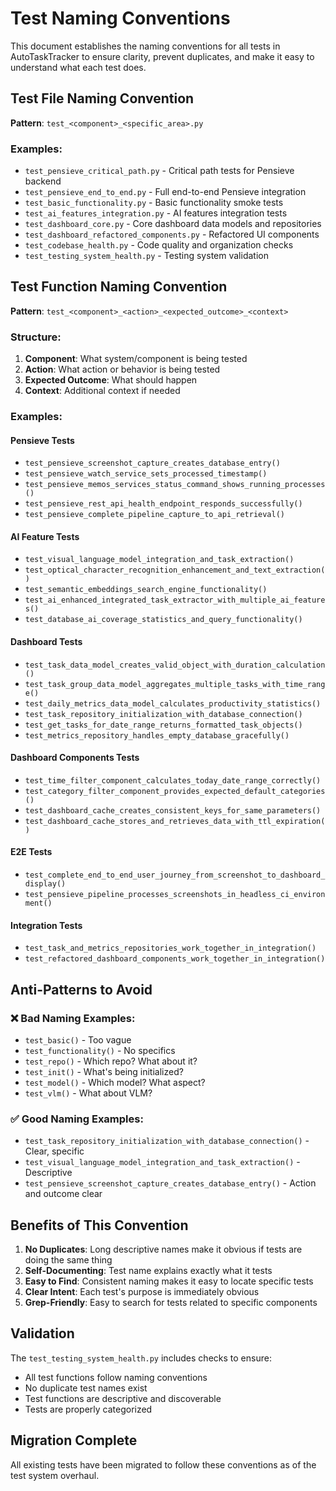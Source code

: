 # Test Naming Conventions

This document establishes the naming conventions for all tests in AutoTaskTracker to ensure clarity, prevent duplicates, and make it easy to understand what each test does.

## Test File Naming Convention

**Pattern**: `test_<component>_<specific_area>.py`

### Examples:
- `test_pensieve_critical_path.py` - Critical path tests for Pensieve backend
- `test_pensieve_end_to_end.py` - Full end-to-end Pensieve integration
- `test_basic_functionality.py` - Basic functionality smoke tests
- `test_ai_features_integration.py` - AI features integration tests
- `test_dashboard_core.py` - Core dashboard data models and repositories
- `test_dashboard_refactored_components.py` - Refactored UI components
- `test_codebase_health.py` - Code quality and organization checks
- `test_testing_system_health.py` - Testing system validation

## Test Function Naming Convention

**Pattern**: `test_<component>_<action>_<expected_outcome>_<context>`

### Structure:
1. **Component**: What system/component is being tested
2. **Action**: What action or behavior is being tested
3. **Expected Outcome**: What should happen
4. **Context**: Additional context if needed

### Examples:

#### Pensieve Tests
- `test_pensieve_screenshot_capture_creates_database_entry()` 
- `test_pensieve_watch_service_sets_processed_timestamp()`
- `test_pensieve_memos_services_status_command_shows_running_processes()`
- `test_pensieve_rest_api_health_endpoint_responds_successfully()`
- `test_pensieve_complete_pipeline_capture_to_api_retrieval()`

#### AI Feature Tests
- `test_visual_language_model_integration_and_task_extraction()`
- `test_optical_character_recognition_enhancement_and_text_extraction()`
- `test_semantic_embeddings_search_engine_functionality()`
- `test_ai_enhanced_integrated_task_extractor_with_multiple_ai_features()`
- `test_database_ai_coverage_statistics_and_query_functionality()`

#### Dashboard Tests
- `test_task_data_model_creates_valid_object_with_duration_calculation()`
- `test_task_group_data_model_aggregates_multiple_tasks_with_time_range()`
- `test_daily_metrics_data_model_calculates_productivity_statistics()`
- `test_task_repository_initialization_with_database_connection()`
- `test_get_tasks_for_date_range_returns_formatted_task_objects()`
- `test_metrics_repository_handles_empty_database_gracefully()`

#### Dashboard Components Tests
- `test_time_filter_component_calculates_today_date_range_correctly()`
- `test_category_filter_component_provides_expected_default_categories()`
- `test_dashboard_cache_creates_consistent_keys_for_same_parameters()`
- `test_dashboard_cache_stores_and_retrieves_data_with_ttl_expiration()`

#### E2E Tests
- `test_complete_end_to_end_user_journey_from_screenshot_to_dashboard_display()`
- `test_pensieve_pipeline_processes_screenshots_in_headless_ci_environment()`

#### Integration Tests
- `test_task_and_metrics_repositories_work_together_in_integration()`
- `test_refactored_dashboard_components_work_together_in_integration()`

## Anti-Patterns to Avoid

### ❌ Bad Naming Examples:
- `test_basic()` - Too vague
- `test_functionality()` - No specifics
- `test_repo()` - Which repo? What about it?
- `test_init()` - What's being initialized?
- `test_model()` - Which model? What aspect?
- `test_vlm()` - What about VLM?

### ✅ Good Naming Examples:
- `test_task_repository_initialization_with_database_connection()` - Clear, specific
- `test_visual_language_model_integration_and_task_extraction()` - Descriptive
- `test_pensieve_screenshot_capture_creates_database_entry()` - Action and outcome clear

## Benefits of This Convention

1. **No Duplicates**: Long descriptive names make it obvious if tests are doing the same thing
2. **Self-Documenting**: Test name explains exactly what it tests
3. **Easy to Find**: Consistent naming makes it easy to locate specific tests
4. **Clear Intent**: Each test's purpose is immediately obvious
5. **Grep-Friendly**: Easy to search for tests related to specific components

## Validation

The `test_testing_system_health.py` includes checks to ensure:
- All test functions follow naming conventions
- No duplicate test names exist
- Test functions are descriptive and discoverable
- Tests are properly categorized

## Migration Complete

All existing tests have been migrated to follow these conventions as of the test system overhaul.